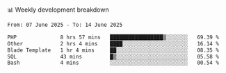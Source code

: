 📊 Weekly development breakdown
<!--START_SECTION:waka-->

```txt
From: 07 June 2025 - To: 14 June 2025

PHP              8 hrs 57 mins   █████████████████▒░░░░░░░   69.39 %
Other            2 hrs 4 mins    ████░░░░░░░░░░░░░░░░░░░░░   16.14 %
Blade Template   1 hr 4 mins     ██░░░░░░░░░░░░░░░░░░░░░░░   08.35 %
SQL              43 mins         █▒░░░░░░░░░░░░░░░░░░░░░░░   05.58 %
Bash             4 mins          ░░░░░░░░░░░░░░░░░░░░░░░░░   00.54 %
```

<!--END_SECTION:waka-->
